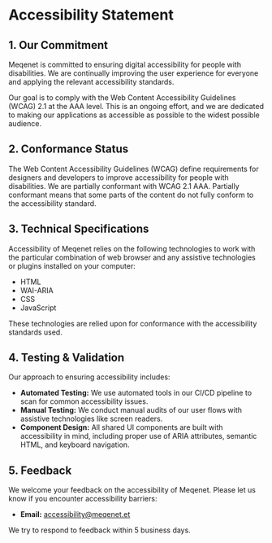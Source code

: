 # Accessibility Statement

## 1. Our Commitment

Meqenet is committed to ensuring digital accessibility for people with disabilities. We are
continually improving the user experience for everyone and applying the relevant accessibility
standards.

Our goal is to comply with the Web Content Accessibility Guidelines (WCAG) 2.1 at the AAA level.
This is an ongoing effort, and we are dedicated to making our applications as accessible as possible
to the widest possible audience.

## 2. Conformance Status

The Web Content Accessibility Guidelines (WCAG) define requirements for designers and developers to
improve accessibility for people with disabilities. We are partially conformant with WCAG 2.1 AAA.
Partially conformant means that some parts of the content do not fully conform to the accessibility
standard.

## 3. Technical Specifications

Accessibility of Meqenet relies on the following technologies to work with the particular
combination of web browser and any assistive technologies or plugins installed on your computer:

- HTML
- WAI-ARIA
- CSS
- JavaScript

These technologies are relied upon for conformance with the accessibility standards used.

## 4. Testing & Validation

Our approach to ensuring accessibility includes:

- **Automated Testing:** We use automated tools in our CI/CD pipeline to scan for common
  accessibility issues.
- **Manual Testing:** We conduct manual audits of our user flows with assistive technologies like
  screen readers.
- **Component Design:** All shared UI components are built with accessibility in mind, including
  proper use of ARIA attributes, semantic HTML, and keyboard navigation.

## 5. Feedback

We welcome your feedback on the accessibility of Meqenet. Please let us know if you encounter
accessibility barriers:

- **Email:** accessibility@meqenet.et

We try to respond to feedback within 5 business days.

